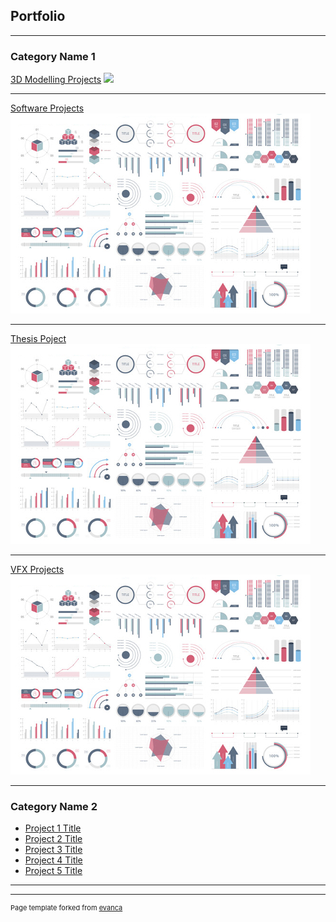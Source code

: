 ## Portfolio

---

### Category Name 1 

[3D Modelling Projects](/sample_page.md)
<img src="images/3dmod cover?raw=true"/>

---
[Software Projects](/pdf/sample_presentation.pdf)
<img src="images/dummy_thumbnail.jpg?raw=true"/>

---
[Thesis Poject](http://example.com/)
<img src="images/dummy_thumbnail.jpg?raw=true"/>

---
[VFX Projects](http://example.com/)
<img src="images/dummy_thumbnail.jpg?raw=true"/>

---

### Category Name 2

- [Project 1 Title](http://example.com/)
- [Project 2 Title](http://example.com/)
- [Project 3 Title](http://example.com/)
- [Project 4 Title](http://example.com/)
- [Project 5 Title](http://example.com/)

---




---
<p style="font-size:11px">Page template forked from <a href="https://github.com/evanca/quick-portfolio">evanca</a></p>
<!-- Remove above link if you don't want to attibute -->
